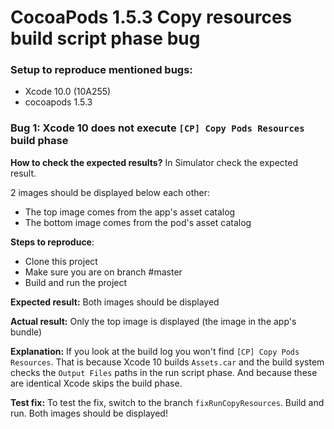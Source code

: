 #  CocoaPods 1.5.3 Copy resources build script phase bug

### Setup to reproduce mentioned bugs:
- Xcode 10.0 (10A255)
- cocoapods 1.5.3

### Bug 1: Xcode 10 does not execute `[CP] Copy Pods Resources` build phase

**How to check the expected results?**
In Simulator check the expected result.

2 images should be displayed below each other:
- The top image comes from the app's asset catalog
- The bottom image comes from the pod's asset catalog

**Steps to reproduce**:
- Clone this project
- Make sure you are on branch #master
- Build and run the project

**Expected result:**
Both images should be displayed

**Actual result:**
Only the top image is displayed (the image in the app's bundle)

**Explanation:**
If you look at the build log you won't find `[CP] Copy Pods Resources`.
That is because Xcode 10 builds `Assets.car` and the build system checks the `Output Files` paths in the run script phase. And because these are identical Xcode skips the build phase.

**Test fix:**
To test the fix, switch to the branch `fixRunCopyResources`.
Build and run. 
Both images should be displayed!
